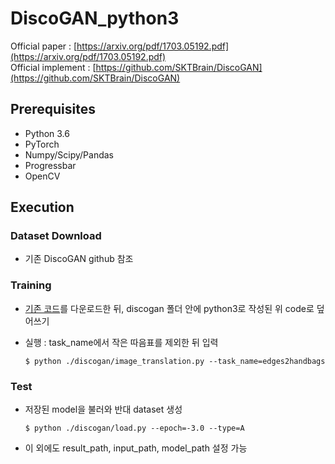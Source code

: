 # DiscoGAN_python3

Official paper : [https://arxiv.org/pdf/1703.05192.pdf](https://arxiv.org/pdf/1703.05192.pdf) <br>
Official implement : [https://github.com/SKTBrain/DiscoGAN](https://github.com/SKTBrain/DiscoGAN)

## Prerequisites
- Python 3.6
- PyTorch
- Numpy/Scipy/Pandas
- Progressbar
- OpenCV

## Execution

### Dataset Download
- 기존 DiscoGAN github 참조

### Training
- [기존 코드](https://github.com/SKTBrain/DiscoGAN)를 다운로드한 뒤, discogan 폴더 안에 python3로 작성된 위 code로 덮어쓰기
- 실행 : task_name에서 작은 따음표를 제외한 뒤 입력
    
      $ python ./discogan/image_translation.py --task_name=edges2handbags
    

### Test
- 저장된 model을 불러와 반대 dataset 생성

      $ python ./discogan/load.py --epoch=-3.0 --type=A
    
- 이 외에도 result_path, input_path, model_path 설정 가능
